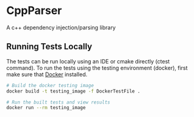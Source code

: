 # CppParser
A c++ dependency injection/parsing library

## Running Tests Locally
The tests can be run locally using an IDE or cmake directly (ctest command).  To run the tests using the testing environment (docker), first make sure that [Docker](https://www.docker.com) installed.

```bash
# Build the docker testing image
docker build -t testing_image -f DockerTestFile .

# Run the built tests and view results
docker run --rm testing_image 

```